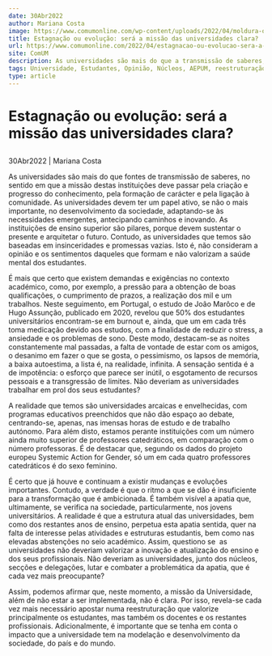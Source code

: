 ```yaml
---
date: 30Abr2022
author: Mariana Costa
image: https://www.comumonline.com/wp-content/uploads/2022/04/moldura-opiniao.jpg
title: Estagnação ou evolução: será a missão das universidades clara?
url: https://www.comumonline.com/2022/04/estagnacao-ou-evolucao-sera-a-missao-das-universidades-clara/
site: ComUM
description: As universidades são mais do que a transmissão de saberes, no sentido em que a missão destas deve passar pela criação e progresso do conhecimento.
tags: Universidade, Estudantes, Opinião, Núcleos, AEPUM, reestruturação, Universitários, Funções, Problemas
type: article
---
```



# Estagnação ou evolução: será a missão das universidades clara?

## 

30Abr2022 | Mariana Costa

As universidades são mais do que fontes de transmissão de saberes, no sentido em que a missão destas instituições deve passar pela criação e progresso do conhecimento, pela formação de carácter e pela ligação à comunidade. As universidades devem ter um papel ativo, se não o mais importante, no desenvolvimento da sociedade, adaptando-se às necessidades emergentes, antecipando caminhos e inovando. As instituições de ensino superior são pilares, porque devem sustentar o presente e arquitetar o futuro. Contudo, as universidades que temos são baseadas em insinceridades e promessas vazias. Isto é, não consideram a opinião e os sentimentos daqueles que formam e não valorizam a saúde mental dos estudantes.

É mais que certo que existem demandas e exigências no contexto académico, como, por exemplo, a pressão para a obtenção de boas qualificações, o cumprimento de prazos, a realização dos mil e um trabalhos. Neste seguimento, em Portugal, o estudo de João Marôco e de Hugo Assunção, publicado em 2020, revelou que 50% dos estudantes universitários encontram-se em burnout e, ainda, que um em cada três toma medicação devido aos estudos, com a finalidade de reduzir o stress, a ansiedade e os problemas de sono. Deste modo, destacam-se as noites constantemente mal passadas, a falta de vontade de estar com os amigos, o desanimo em fazer o que se gosta, o pessimismo, os lapsos de memória, a baixa autoestima, a lista é, na realidade, infinita. A sensação sentida é a de impotência: o esforço que parece ser inútil, o esgotamento de recursos pessoais e a transgressão de limites. Não deveriam as universidades trabalhar em prol dos seus estudantes?

A realidade que temos são universidades arcaicas e envelhecidas, com programas educativos preenchidos que não dão espaço ao debate, centrando-se, apenas, nas imensas horas de estudo e de trabalho autónomo. Para além disto, estamos perante instituições com um número ainda muito superior de professores catedráticos, em comparação com o número professoras. É de destacar que, segundo os dados do projeto europeu Systemic Action for Gender, só um em cada quatro professores catedráticos é do sexo feminino.

É certo que já houve e continuam a existir mudanças e evoluções importantes. Contudo, a verdade é que o ritmo a que se dão é insuficiente para a transformação que é ambicionada. É também visível a apatia que, ultimamente, se verifica na sociedade, particularmente, nos jovens universitários. A realidade é que a estrutura atual das universidades, bem como dos restantes anos de ensino, perpetua esta apatia sentida, quer na falta de interesse pelas atividades e estruturas estudantis, bem como nas elevadas abstenções no seio académico. Assim, questiono se  as universidades não deveriam valorizar a inovação e atualização do ensino e dos seus profissionais. Não deveriam as universidades, junto dos núcleos, secções e delegações, lutar e combater a problemática da apatia, que é cada vez mais preocupante?

Assim, podemos afirmar que, neste momento, a missão da Universidade, além de não estar a ser implementada, não é clara. Por isso, revela-se cada vez mais necessário apostar numa reestruturação que valorize principalmente os estudantes, mas também os docentes e os restantes profissionais. Adicionalmente, é importante que se tenha em conta o impacto que a universidade tem na modelação e desenvolvimento da sociedade, do país e do mundo.

